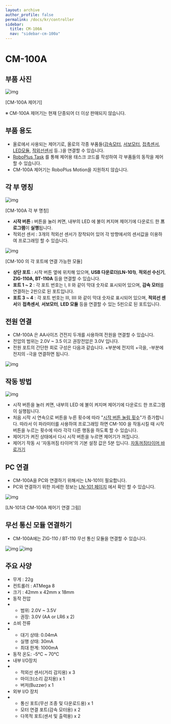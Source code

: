 ```yaml
---
layout: archive
author_profile: false
permalink: /docs/kr/controller
sidebar:
  title: CM-100A
  nav: "sidebar-cm-100a"
---
```


# CM-100A

## 부품 사진

![img](/assets/images/parts/controller/cm-100/cm100_001.jpg)

[CM-100A 제어기]

 

※ CM-100A 제어기는 현재 단종되어 더 이상 판매되지 않습니다.

 

## 부품 용도

- 올로에서 사용되는 제어기로, 올로의 각종 부품들([감속모터](http://support.robotis.com/ko/product/auxdevice/motor/gearmotor_manual.htm), [서보모터](http://support.robotis.com/ko/product/auxdevice/motor/servomotor_manual.htm), [접촉센서](http://support.robotis.com/ko/product/auxdevice/sensor/touchsensor_manual.htm), [LED모듈](http://support.robotis.com/ko/product/auxdevice/display/ledmodule_manual.htm), [적외선센서](http://support.robotis.com/ko/product/auxdevice/sensor/irsensor_manual.htm) 등..)을 연결할 수 있습니다.
- [RoboPlus Task](http://support.robotis.com/ko/software/roboplus/roboplus_task_main.htm) 를 통해 제어용 태스크 코드를 작성하여 각 부품들의 동작을 제어할 수 있습니다.
- CM-100A 제어기는 RoboPlus Motion을 지원하지 않습니다.



## 각 부 명칭

![img](/assets/images/parts/controller/cm-100/cm100_002.png)

[CM-100A 각 부 명칭]

 

- **시작 버튼 :** 버튼을 눌러 켜면, 내부의 LED 에 불이 켜지며 제어기에 다운로드 한 **프로그램**이 **실행**됩니다.
- 적외선 센서 : 3개의 적외선 센서가 장착되어 있어 각 방향에서의 센서값을 이용하여 프로그래밍 할 수 있습니다.



![img](/assets/images/parts/controller/cm-100/cm100_003.png)

[CM-100 의 각 포트에 연결 가능한 모듈]

- **상단 포트** : 시작 버튼 옆에 위치해 있으며, **USB 다운로더(LN-101)**, **적외선 수신기**, **ZIG-110A, BT-110A** 등을 연결할 수 있습니다.
- **포트 1 ~ 2** : 각 포트 번호는 I, II 와 같이 막대 숫자로 표시되어 있으며, **감속 모터**를 연결하는 2핀으로 된 포트입니다.
- **포트 3 ~ 4** : 각 포트 번호는 III, IIII 와 같이 막대 숫자로 표시되어 있으며, **적외선 센서**와 **접촉센서**, **서보모터**, **LED 모듈** 등을 연결할 수 있는 5핀으로 된 포트입니다.



## 전원 연결

- CM-100A 은 AA사이즈 건전지 두개를 사용하여 전원을 연결할 수 있습니다.
- 전압의 범위는  2.0V ~ 3.5 이고 권장전압은 3.0V 입니다.
- 전원 포트의 간단한 회로 구성은 다음과 같습니다. +부분에 전지의 +극을, -부분에 전지의 -극을 연결하면 됩니다.

![img](/assets/images/parts/controller/cm-100/cm100_004.png)

 

## 작동 방법

![img](/assets/images/parts/controller/cm-100/cm100_005.png)

- 시작 버튼을 눌러 켜면, 내부의 LED 에 불이 켜지며 제어기에 다운로드 한 프로그램이 실행됩니다.
- 처음 시작 시 연속으로 버튼을 누른 횟수에 따라 "[시작 버튼 눌림 횟수](http://support.robotis.com/ko/software/roboplus/roboplus_task/programming/parameter/controller/roboplus_task_cm_startbutton.htm)"가 증가합니다. 따라서 이 파라미터를 사용하여 프로그래밍 하면 CM-100 을 작동시킬 때 시작 버튼을 누르는 횟수에 따라 각각 다른 행동을 하도록 할 수 있습니다.
- 제어기가 켜진 상태에서 다시 시작 버튼을 누르면 제어기가 꺼집니다.
- 제어기 작동 시 '자동꺼짐 타이머'의 기본 설정 값은 5분 입니다.
  [자동꺼짐타이머 바로가기](http://support.robotis.com/ko/software/roboplus/roboplus_task/programming/parameter/controller/roboplus_task_cm_powersave.htm)



## PC 연결

- CM-100A을 PC와 연결하기 위해서는 LN-101이 필요합니다.
- PC와 연결하기 위한 자세한 정보는 [LN-101 페이지](http://support.robotis.com/ko/product/auxdevice/interface/ln101_manual.htm) 에서 확인 할 수 있습니다.

![img](/assets/images/parts/controller/cm-100/cm100_006.png)

[LN-101과 CM-100A 제어기 연결 그림]

 

## 무선 통신 모듈 연결하기

- CM-100A에는 ZIG-110 / BT-110 무선 통신 모듈을 연결할 수 있습니다.

![img](/assets/images/parts/controller/cm-100/cm100_007.png)          ![img](/assets/images/parts/controller/cm-100/cm100_008.png)

 

## 주요 사양

- 무게 : 22g
- 컨트롤러 : ATMega 8
- 크기 : 42mm x 42mm x 18mm
- 동작 전압
- - 범위: 2.0V ~ 3.5V
  - 권장: 3.0V (AA or LR6 x 2)
- 소비 전류
- - 대기 상태: 0.04mA
  - 실행 상태: 30mA
  - 최대 한계: 1000mA
- 동작 온도: -5℃ ~ 70℃
- 내부 I/O장치
- - 적외선 센서(거리 감지용) x 3
  - 마이크(소리 감지용) x 1
  - 버저(Buzzer) x 1
- 외부 I/O 장치
- - 통신 포트(무선 조종 및 다운로드용) x 1
  - 모터 연결 포트(감속 모터용) x 2
  - 다목적 포트(센서 및 출력용) x 2

